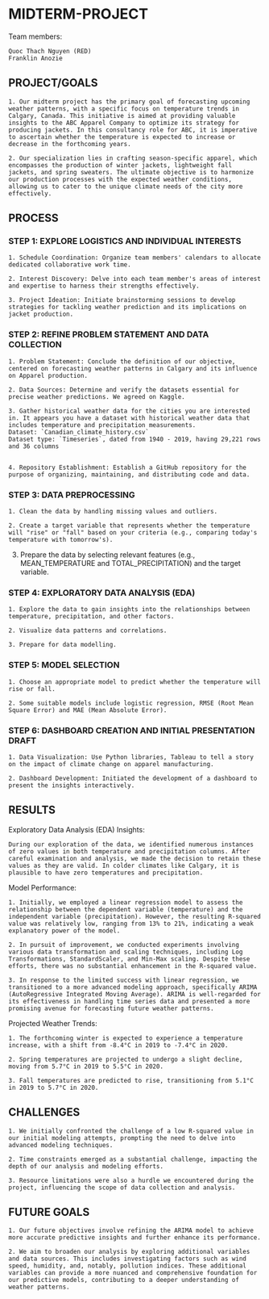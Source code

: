 # MIDTERM-PROJECT 
Team members:

    Quoc Thach Nguyen (RED)
    Franklin Anozie

## PROJECT/GOALS

    1. Our midterm project has the primary goal of forecasting upcoming weather patterns, with a specific focus on temperature trends in Calgary, Canada. This initiative is aimed at providing valuable insights to the ABC Apparel Company to optimize its strategy for producing jackets. In this consultancy role for ABC, it is imperative to ascertain whether the temperature is expected to increase or decrease in the forthcoming years.

    2. Our specialization lies in crafting season-specific apparel, which encompasses the production of winter jackets, lightweight fall jackets, and spring sweaters. The ultimate objective is to harmonize our production processes with the expected weather conditions, allowing us to cater to the unique climate needs of the city more effectively.

## PROCESS

### STEP 1: EXPLORE LOGISTICS AND INDIVIDUAL INTERESTS

    1. Schedule Coordination: Organize team members' calendars to allocate dedicated collaborative work time.
  
    2. Interest Discovery: Delve into each team member's areas of interest and expertise to harness their strengths effectively.
  
    3. Project Ideation: Initiate brainstorming sessions to develop strategies for tackling weather prediction and its implications on jacket production.

### STEP 2: REFINE PROBLEM STATEMENT AND DATA COLLECTION

    1. Problem Statement: Conclude the definition of our objective, centered on forecasting weather patterns in Calgary and its influence on Apparel production.

    2. Data Sources: Determine and verify the datasets essential for precise weather predictions. We agreed on Kaggle.

    3. Gather historical weather data for the cities you are interested in. It appears you have a dataset with historical weather data that includes temperature and precipitation measurements.
    Dataset: `Canadian_climate_history.csv`
    Dataset type: `Timeseries`, dated from 1940 - 2019, having 29,221 rows and 36 columns


    4. Repository Establishment: Establish a GitHub repository for the purpose of organizing, maintaining, and distributing code and data.

### STEP 3: DATA PREPROCESSING

    1. Clean the data by handling missing values and outliers.

    2. Create a target variable that represents whether the temperature will "rise" or "fall" based on your criteria (e.g., comparing today's temperature with tomorrow's).

3. Prepare the data by selecting relevant features (e.g., MEAN_TEMPERATURE and TOTAL_PRECIPITATION) and the target variable.

### STEP 4: EXPLORATORY DATA ANALYSIS (EDA)

    1. Explore the data to gain insights into the relationships between temperature, precipitation, and other factors.

    2. Visualize data patterns and correlations.

    3. Prepare for data modelling.

### STEP 5: MODEL SELECTION

    1. Choose an appropriate model to predict whether the temperature will rise or fall.

    2. Some suitable models include logistic regression, RMSE (Root Mean Square Error) and MAE (Mean Absolute Error).

### STEP 6: DASHBOARD CREATION AND INITIAL PRESENTATION DRAFT

    1. Data Visualization: Use Python libraries, Tableau to tell a story on the impact of climate change on apparel manufacturing.

    2. Dashboard Development: Initiated the development of a dashboard to present the insights interactively.

## RESULTS

Exploratory Data Analysis (EDA) Insights:

    During our exploration of the data, we identified numerous instances of zero values in both temperature and precipitation columns. After careful examination and analysis, we made the decision to retain these values as they are valid. In colder climates like Calgary, it is plausible to have zero temperatures and precipitation.

Model Performance:

    1. Initially, we employed a linear regression model to assess the relationship between the dependent variable (temperature) and the independent variable (precipitation). However, the resulting R-squared value was relatively low, ranging from 13% to 21%, indicating a weak explanatory power of the model.

    2. In pursuit of improvement, we conducted experiments involving various data transformation and scaling techniques, including Log Transformations, StandardScaler, and Min-Max scaling. Despite these efforts, there was no substantial enhancement in the R-squared value.

    3. In response to the limited success with linear regression, we transitioned to a more advanced modeling approach, specifically ARIMA (AutoRegressive Integrated Moving Average). ARIMA is well-regarded for its effectiveness in handling time series data and presented a more promising avenue for forecasting future weather patterns.

Projected Weather Trends:

    1. The forthcoming winter is expected to experience a temperature increase, with a shift from -8.4°C in 2019 to -7.4°C in 2020.

    2. Spring temperatures are projected to undergo a slight decline, moving from 5.7°C in 2019 to 5.5°C in 2020.

    3. Fall temperatures are predicted to rise, transitioning from 5.1°C in 2019 to 5.7°C in 2020.
    
## CHALLENGES 

    1. We initially confronted the challenge of a low R-squared value in our initial modeling attempts, prompting the need to delve into advanced modeling techniques.

    2. Time constraints emerged as a substantial challenge, impacting the depth of our analysis and modeling efforts.

    3. Resource limitations were also a hurdle we encountered during the project, influencing the scope of data collection and analysis.

	
## FUTURE GOALS

    1. Our future objectives involve refining the ARIMA model to achieve more accurate predictive insights and further enhance its performance.

    2. We aim to broaden our analysis by exploring additional variables and data sources. This includes investigating factors such as wind speed, humidity, and, notably, pollution indices. These additional variables can provide a more nuanced and comprehensive foundation for our predictive models, contributing to a deeper understanding of weather patterns.

	